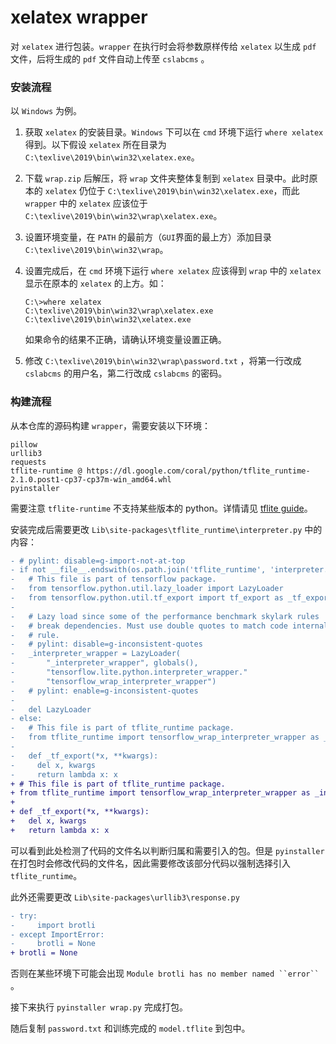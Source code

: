 # xelatex wrapper

对 `xelatex` 进行包装。`wrapper` 在执行时会将参数原样传给 `xelatex` 以生成 `pdf` 文件，后将生成的 `pdf` 文件自动上传至 `cslabcms` 。

### 安装流程

以 `Windows` 为例。

1. 获取 `xelatex` 的安装目录。`Windows` 下可以在 `cmd` 环境下运行 `where xelatex` 得到。以下假设 `xelatex` 所在目录为 `C:\texlive\2019\bin\win32\xelatex.exe`。

2. 下载 `wrap.zip` 后解压，将 `wrap` 文件夹整体复制到 `xelatex` 目录中。此时原本的 `xelatex` 仍位于 `C:\texlive\2019\bin\win32\xelatex.exe`，而此 `wrapper` 中的 `xelatex` 应该位于 `C:\texlive\2019\bin\win32\wrap\xelatex.exe`。

3. 设置环境变量，在 `PATH` 的最前方（`GUI`界面的最上方）添加目录 `C:\texlive\2019\bin\win32\wrap`。

4. 设置完成后，在 `cmd` 环境下运行 `where xelatex` 应该得到 `wrap` 中的 `xelatex` 显示在原本的 `xelatex` 的上方。如：

   ```
   C:\>where xelatex
   C:\texlive\2019\bin\win32\wrap\xelatex.exe
   C:\texlive\2019\bin\win32\xelatex.exe
   ```

   如果命令的结果不正确，请确认环境变量设置正确。

5. 修改 `C:\texlive\2019\bin\win32\wrap\password.txt` ，将第一行改成 `cslabcms` 的用户名，第二行改成 `cslabcms` 的密码。

### 构建流程

从本仓库的源码构建 `wrapper`，需要安装以下环境：

```
pillow
urllib3
requests
tflite-runtime @ https://dl.google.com/coral/python/tflite_runtime-2.1.0.post1-cp37-cp37m-win_amd64.whl
pyinstaller
```

需要注意 `tflite-runtime` 不支持某些版本的 python。详情请见 [tflite guide](https://tensorflow.google.cn/lite/guide/python?hl=zh-cn)。

安装完成后需要更改 `Lib\site-packages\tflite_runtime\interpreter.py` 中的内容：
```diff
- # pylint: disable=g-import-not-at-top
- if not __file__.endswith(os.path.join('tflite_runtime', 'interpreter.py')):
-   # This file is part of tensorflow package.
-   from tensorflow.python.util.lazy_loader import LazyLoader
-   from tensorflow.python.util.tf_export import tf_export as _tf_export
- 
-   # Lazy load since some of the performance benchmark skylark rules
-   # break dependencies. Must use double quotes to match code internal rewrite
-   # rule.
-   # pylint: disable=g-inconsistent-quotes
-   _interpreter_wrapper = LazyLoader(
-       "_interpreter_wrapper", globals(),
-       "tensorflow.lite.python.interpreter_wrapper."
-       "tensorflow_wrap_interpreter_wrapper")
-   # pylint: enable=g-inconsistent-quotes
- 
-   del LazyLoader
- else:
-   # This file is part of tflite_runtime package.
-   from tflite_runtime import tensorflow_wrap_interpreter_wrapper as _interpreter_wrapper
- 
-   def _tf_export(*x, **kwargs):
-     del x, kwargs
-     return lambda x: x
+ # This file is part of tflite_runtime package.
+ from tflite_runtime import tensorflow_wrap_interpreter_wrapper as _interpreter_wrapper
+ 
+ def _tf_export(*x, **kwargs):
+   del x, kwargs
+   return lambda x: x
```

可以看到此处检测了代码的文件名以判断归属和需要引入的包。但是 `pyinstaller` 在打包时会修改代码的文件名，因此需要修改该部分代码以强制选择引入 `tflite_runtime`。

此外还需要更改 `Lib\site-packages\urllib3\response.py` 

```diff
- try:
-     import brotli
- except ImportError:
-     brotli = None
+ brotli = None
```

否则在某些环境下可能会出现 `Module brotli has no member named ``error`` `。

接下来执行 `pyinstaller wrap.py` 完成打包。

随后复制 `password.txt` 和训练完成的 `model.tflite` 到包中。